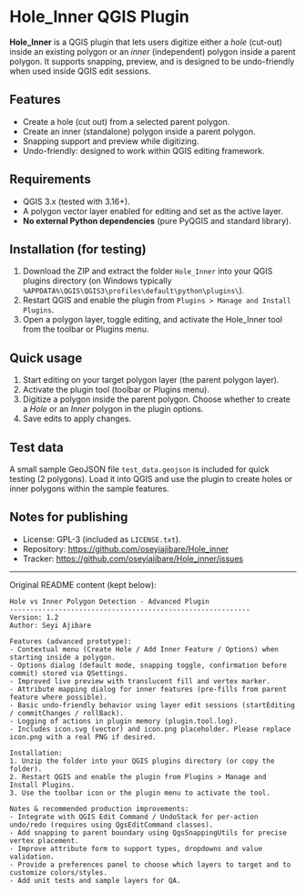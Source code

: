 # Hole_Inner QGIS Plugin

**Hole_Inner** is a QGIS plugin that lets users digitize either a *hole* (cut-out) inside an existing polygon or an *inner* (independent) polygon inside a parent polygon. It supports snapping, preview, and is designed to be undo-friendly when used inside QGIS edit sessions.

## Features
- Create a hole (cut out) from a selected parent polygon.
- Create an inner (standalone) polygon inside a parent polygon.
- Snapping support and preview while digitizing.
- Undo-friendly: designed to work within QGIS editing framework.

## Requirements
- QGIS 3.x (tested with 3.16+).
- A polygon vector layer enabled for editing and set as the active layer.
- **No external Python dependencies** (pure PyQGIS and standard library).

## Installation (for testing)
1. Download the ZIP and extract the folder `Hole_Inner` into your QGIS plugins directory (on Windows typically `%APPDATA%\QGIS\QGIS3\profiles\default\python\plugins\`).
2. Restart QGIS and enable the plugin from `Plugins > Manage and Install Plugins`.
3. Open a polygon layer, toggle editing, and activate the Hole_Inner tool from the toolbar or Plugins menu.

## Quick usage
1. Start editing on your target polygon layer (the parent polygon layer).
2. Activate the plugin tool (toolbar or Plugins menu).
3. Digitize a polygon inside the parent polygon. Choose whether to create a *Hole* or an *Inner* polygon in the plugin options.
4. Save edits to apply changes.

## Test data
A small sample GeoJSON file `test_data.geojson` is included for quick testing (2 polygons). Load it into QGIS and use the plugin to create holes or inner polygons within the sample features.

## Notes for publishing
- License: GPL-3 (included as `LICENSE.txt`).
- Repository: https://github.com/oseyiajibare/Hole_inner
- Tracker: https://github.com/oseyiajibare/Hole_inner/issues

---

Original README content (kept below):

```
Hole vs Inner Polygon Detection - Advanced Plugin
-----------------------------------------------------------
Version: 1.2
Author: Seyi Ajibare

Features (advanced prototype):
- Contextual menu (Create Hole / Add Inner Feature / Options) when starting inside a polygon.
- Options dialog (default mode, snapping toggle, confirmation before commit) stored via QSettings.
- Improved live preview with translucent fill and vertex marker.
- Attribute mapping dialog for inner features (pre-fills from parent feature where possible).
- Basic undo-friendly behavior using layer edit sessions (startEditing / commitChanges / rollBack).
- Logging of actions in plugin memory (plugin.tool.log).
- Includes icon.svg (vector) and icon.png placeholder. Please replace icon.png with a real PNG if desired.

Installation:
1. Unzip the folder into your QGIS plugins directory (or copy the folder).
2. Restart QGIS and enable the plugin from Plugins > Manage and Install Plugins.
3. Use the toolbar icon or the plugin menu to activate the tool.

Notes & recommended production improvements:
- Integrate with QGIS Edit Command / UndoStack for per-action undo/redo (requires using QgsEditCommand classes).
- Add snapping to parent boundary using QgsSnappingUtils for precise vertex placement.
- Improve attribute form to support types, dropdowns and value validation.
- Provide a preferences panel to choose which layers to target and to customize colors/styles.
- Add unit tests and sample layers for QA.

```
